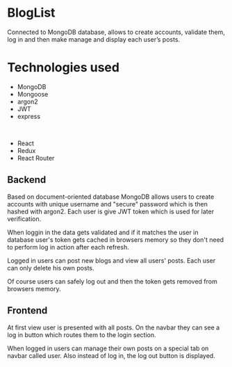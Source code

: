 # BlogList
Connected to MongoDB database, allows to create accounts, validate them, log in and then make manage and display each user’s posts. 

# Technologies used
- MongoDB
- Mongoose
- argon2
- JWT
- express
<br />

- React
- Redux
- React Router

## Backend
Based on document-oriented database MongoDB allows users to create accounts with unique username and "secure" password which is then hashed with argon2. Each user is give JWT token which is used for later verification. 

When loggin in the data gets validated and if it matches the user in database user's token gets cached in browsers memory so they don't need to perform log in action after each refresh.

Logged in users can post new blogs and view all users' posts. Each user can only delete his own posts.

Of course users can safely log out and then the token gets removed from browsers memory.

## Frontend
At first view user is presented with all posts. On the navbar they can see a log in button which routes them to the login section.

When logged in users can manage their own posts on a special tab on navbar called user. Also instead of log in, the log out button is displayed.

